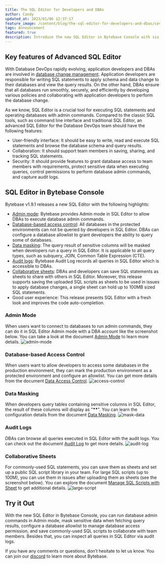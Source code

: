 ```yaml
---
title: The SQL Editor for Developers and DBAs
author: Candy
updated_at: 2023/01/06 12:37:17
feature_image: /content/blog/the-sql-editor-for-developers-and-dbas/cover.webp
tags: Announcement
featured: true
description: Introduce the new SQL Editor in Bytebase Console with six highlights - Admin mode, database-based access control, data masking, audit logs, collaborative sheets and easy to use.
---
```


## Key features of Advanced SQL Editor

With Database DevOps rapidly evolving, application developers and DBAs are involved in [database change management](/blog/what-is-database-change-management). Application developers are responsible for writing SQL statements to apply schema and data change to their databases and view the query results. On the other hand, DBAs ensure that all databases run smoothly, securely, and efficiently by developing various policies and collaborating with application developers to perform the database change.

As we know, SQL Editor is a crucial tool for executing SQL statements and operating databases with admin commands. Compared to the classic SQL tools, such as command line interface and traditional SQL Editor, an advanced SQL Editor for the Database DevOps team should have the following features:

- User-friendly interface: It should be easy to write, read and execute SQL statements and browse the database schema and query results.
- Collaboration: It should support team members in saving, sharing, and tracking SQL statements.
- Security: It should provide features to grant database access to team members with requirements, protect sensitive data when executing queries, control permissions to perform database admin commands, and capture audit logs.

## SQL Editor in Bytebase Console

Bytebase v1.9.1 releases a new SQL Editor with the following highlights:

- [Admin mode](#admin-mode): Bytebase provides Admin mode in SQL Editor to allow DBAs to execute database admin commands.
- [Database-based access control](#database-based-access-control): All databases in the protected environments can not be queried by developers in SQL Editor. DBAs can configure a database allowlist to grant developers the ability to query some of databases.
- [Data masking](#data-masking): The query result of sensitive columns will be masked when developers run a query in SQL Editor. It is applicable to all query types, such as subquery, JOIN, Common Table Expression (CTE).
- [Audit logs](#audit-logs): Bytebase Audit Log records all queries in SQL Editor which is accessible to DBAs.
- [Collaborative sheets](#collaborative-sheets): DBAs and developers can save SQL statements as sheets to share with others in SQL Editor. Moreover, this release supports saving the uploaded SQL scripts as sheets to be used in issues to apply database changes, a single sheet can hold up to 100MB sized SQL statements.
- Good user experience: This release presents SQL Editor with a fresh look and improves the code auto-completion.

### Admin Mode

When users want to connect to databases to run admin commands, they can do it in SQL Editor Admin mode with a DBA account like the screenshot below. You can take a look at the document [Admin Mode](/docs/sql-editor/admin-mode) to learn more details.
![admin-mode](/content/blog/the-sql-editor-for-developers-and-dbas/admin-mode.webp)

### Database-based Access Control

When users want to allow developers to access some databases in the production environment, they can mark the production environment as a protected environment and configure an allowlist. You can get more details from the document [Data Access Control](/docs/security/data-access-control).
![access-control](/content/blog/the-sql-editor-for-developers-and-dbas/access-control.webp)

### Data Masking

When developers query tables containing sensitive columns in SQL Editor, the result of these columns will display as "**\*\***". You can learn the configuration details from the document [Data Masking](/docs/security/mask-data).
![mask-data](/content/blog/the-sql-editor-for-developers-and-dbas/mask-data.webp)

### Audit Logs

DBAs can browse all queries executed in SQL Editor with the audit logs. You can check out the document [Audit Log](/docs/security/audit-log) to get more details.
![audit-log](/content/blog/the-sql-editor-for-developers-and-dbas/audit-log.webp)

### Collaborative Sheets

For commonly-used SQL statements, you can save them as sheets and set up a public SQL script library in your team. For large SQL scripts (up to 100M), you can use them in issues after uploading them as sheets (see the screenshot below). You can explore the document [Manage SQL Scripts with Sheet](/docs/sql-editor/manage-sql-scripts) to get additional details.
![large-script](/content/blog/the-sql-editor-for-developers-and-dbas/large-script.webp)

## Try it Out

With the new SQL Editor in Bytebase Console, you can run database admin commands in Admin mode, mask sensitive data when fetching query results, configure a database allowlist to manage database access permission, and save commonly-used SQL scripts to collaborate with team members. Besides that, you can inspect all queries in SQL Editor via audit logs.

If you have any comments or questions, don’t hesitate to let us know. You can join our [discord](https://discord.gg/huyw7gRsyA) to learn more about Bytebase.
